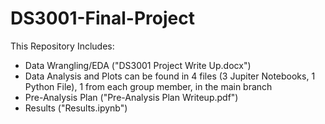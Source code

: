# DS3001-Final-Project

This Repository Includes:
- Data Wrangling/EDA ("DS3001 Project Write Up.docx")
- Data Analysis and Plots can be found in 4 files (3 Jupiter Notebooks, 1 Python File), 1 from each group member, in the main branch
- Pre-Analysis Plan ("Pre-Analysis Plan Writeup.pdf")
- Results ("Results.ipynb")
